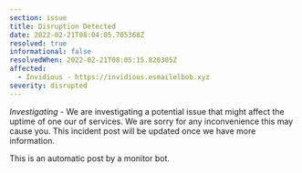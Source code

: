 ```yaml
---
section: issue
title: Disruption Detected
date: 2022-02-21T08:04:05.705368Z
resolved: true
informational: false
resolvedWhen: 2022-02-21T08:05:15.820305Z
affected:
  - Invidious - https://invidious.esmailelbob.xyz
severity: disrupted
---
```

*Investigating* - We are investigating a potential issue that might affect the uptime of one our of services. We are sorry for any inconvenience this may cause you. This incident post will be updated once we have more information.

This is an automatic post by a monitor bot.
        